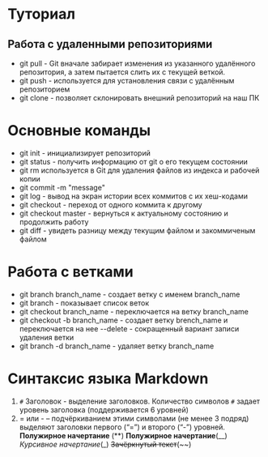 # Туториал
## Работа с удаленными репозиториями 
* git pull - Git вначале забирает изменения из указанного удалённого репозитория, а затем пытается слить их с текущей веткой.
* git push - используется для установления связи с удалённым репозиторием
* git clone - позволяет склонировать внешний репозиторий на наш ПК

# Основные команды
* git init - инициализирует репозиторий
* git status - получить информацию от git о его текущем состоянии
* git rm используется в Git для удаления файлов из индекса и рабочей копии
* git commit -m "message"
* git log - вывод на экран истории всех коммитов с их хеш-кодами
* git checkout - переход от одного коммита к другому 
* git checkout master - вернуться к актуальному состоянию и продолжить работу
* git diff - увидеть разницу между текущим файлом и закоммиченым файлом

# Работа с ветками
* git branch branch_name - создает ветку с именем branch_name
* git branch - показывает список веток
* git checkout branch_name - переключается на ветку branch_name
* git checkout -b branch_name - создает ветку brench_name и переключается на нее
--delete - сокращенный вариант записи удаления ветки
* git branch -d branch_name - удаляет ветку branch_name

# Синтаксис языка Markdown
1) `#` Заголовок - выделение заголовков. Количество символов `#` задает уровень заголовка (поддерживается 6 уровней) 
2) = или - – подчёркиванием этими символами (не менее 3 подряд) выделяют заголовки первого (“=”) и второго (“-”) уровней.
**Полужирное начертание** (**)
__Полужирное начертание__(__)
_Курсивное начертание_(_)
~~Зачёркнутый текст~~(~~)

